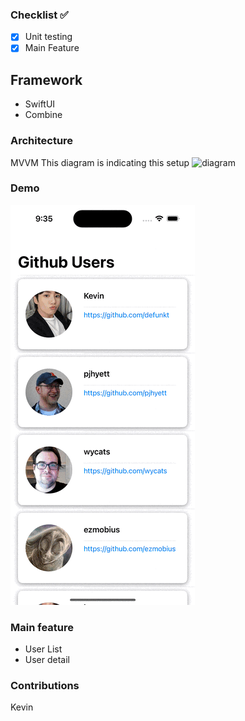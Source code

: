 ### Checklist ✅
- [X] Unit testing 
- [X] Main Feature
## Framework
- SwiftUI 
- Combine 

### Architecture 
MVVM
This diagram is indicating this setup
![diagram](https://raw.githubusercontent.com/codedeman/ListContacts/main/Images/Screenshot%202024-08-07%20at%209.25.37%E2%80%AFAM.png)

### Demo 
![Demo](https://raw.githubusercontent.com/codedeman/ListContacts/main/Images/Simulator%20Screen%20Recording%20-%20Clone%201%20of%20iPhone%2015%20Pro%20-%202024-08-07%20at%2009.36.11.gif)

### Main feature 
-   User List 
-   User detail 

### Contributions
Kevin 

